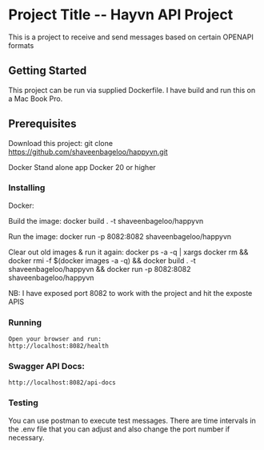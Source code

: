 # Project Title -- Hayvn API Project
This is a project to receive and send messages based on certain OPENAPI formats

## Getting Started
This project can be run via supplied Dockerfile.
I have build and run this on a Mac Book Pro.

## Prerequisites
Download this project: 
    git clone https://github.com/shaveenbageloo/happyvn.git

Docker Stand alone app
    Docker 20 or higher

### Installing
Docker:

Build the image:
docker build . -t shaveenbageloo/happyvn 

Run the image: 
docker run -p 8082:8082 shaveenbageloo/happyvn


Clear out old images & run it again:
docker ps -a -q | xargs docker rm && docker rmi -f $(docker images -a -q) &&  docker build . -t shaveenbageloo/happyvn &&  docker run -p 8082:8082 shaveenbageloo/happyvn

NB: I have exposed port 8082 to work with the project and hit the exposte APIS

### Running
    Open your browser and run:
    http://localhost:8082/health

### Swagger API Docs:
    http://localhost:8082/api-docs


### Testing
You can use postman to execute test messages.
There are time intervals in the .env file that you can adjust and also change the port number if necessary.
